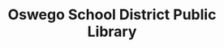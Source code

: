 ---
layout: repo
title: "Oswego School District Public Library"
id: 21709
permalink: repos/21709/
---